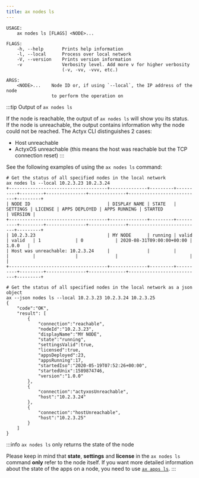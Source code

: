 ```yaml
---
title: ax nodes ls
---
```


```text title="Show node info and status"
USAGE:
    ax nodes ls [FLAGS] <NODE>...

FLAGS:
    -h, --help       Prints help information
    -l, --local      Process over local network
    -V, --version    Prints version information
    -v               Verbosity level. Add more v for higher verbosity
                     (-v, -vv, -vvv, etc.)

ARGS:
    <NODE>...    Node ID or, if using `--local`, the IP address of the node
                 to perform the operation on
```

:::tip Output of `ax nodes ls`

If the node is reachable, the output of `ax nodes ls` will show you its status. If the node is unreachable, the output contains information why the node could not be reached. The Actyx CLI distinguishes 2 cases:

- Host unreachable
- ActyxOS unreachable (this means the host was reachable but the TCP connection reset)
:::

See the following examples of using the `ax nodes ls` command:

```text title="Example Usage"
# Get the status of all specified nodes in the local network
ax nodes ls --local 10.2.3.23 10.2.3.24
+-------------------------------------+--------------+---------+----------+---------+---------------+--------------+---------------------------+---------+
| NODE ID                             | DISPLAY NAME | STATE   | SETTINGS | LICENSE | APPS DEPLOYED | APPS RUNNING | STARTED                   | VERSION |
+-------------------------------------+--------------+---------+----------+---------+---------------+--------------+---------------------------+---------+
| 10.2.3.23                           | MY NODE      | running | valid    | valid   | 1             | 0            | 2020-08-31T09:00:00+00:00 | 1.0.0   |
| Host was unreachable: 10.2.3.24     |              |         |          |         |               |              |                           |         |
+-------------------------------------+--------------+---------+----------+---------+---------------+--------------+---------------------------+---------+

# Get the status of all specified nodes in the local network as a json object
ax --json nodes ls --local 10.2.3.23 10.2.3.24 10.2.3.25
{
    "code":"OK",
    "result": [
        {
            "connection":"reachable",
            "nodeId":"10.2.3.23",
            "displayName":"MY NODE",
            "state":"running",
            "settingsValid":true,
            "licensed":true,
            "appsDeployed":23,
            "appsRunning":17,
            "startedIso":"2020-05-19T07:52:26+00:00",
            "startedUnix":1589874746,
            "version":"1.0.0"
        },
        {
            "connection":"actyxosUnreachable",
            "host":"10.2.3.24"
        },
        {
            "connection":"hostUnreachable",
            "host":"10.2.3.25"
        }
    ]
}
```

:::info `ax nodes ls` only returns the state of the node

Please keep in mind that **state**, **settings** and **license** in the  `ax nodes ls` command **only** refer to the node itself. If you want more detailed information about the state of the apps on a node, you need to use [`ax apps ls`](#apps-ls).
:::
